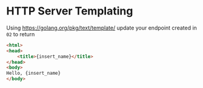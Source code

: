 # HTTP Server Templating

Using https://golang.org/pkg/text/template/ update your endpoint created in `02` to return

```html
<html>
<head>
    <title>{insert_name}</title>
</head>
<body>
Hello, {insert_name}
</body>
```